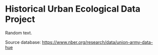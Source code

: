 # Historical Urban Ecological Data Project

Random text.

Source database: https://www.nber.org/research/data/union-army-data-hue
